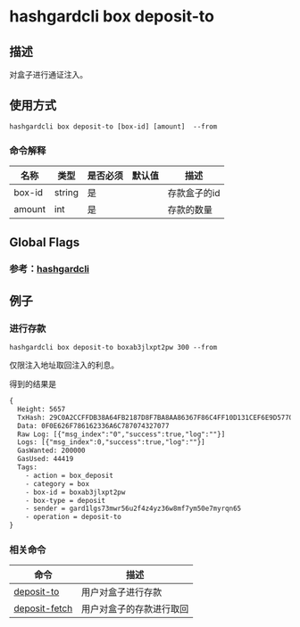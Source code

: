 # hashgardcli box deposit-to

## 描述
对盒子进行通证注入。



## 使用方式
```shell
hashgardcli box deposit-to [box-id] [amount]  --from 
```



### 命令解释

| 名称   | 类型   | 是否必须 | 默认值 | 描述         |
| ------ | ------ | -------- | ------ | ------------ |
| box-id | string | 是       |        | 存款盒子的id |
| amount | int   | 是       |        | 存款的数量   |



## Global Flags

 ### 参考：[hashgardcli](../README.md)

## 例子
### 进行存款

```
hashgardcli box deposit-to boxab3jlxpt2pw 300 --from
```

仅限注入地址取回注入的利息。



得到的结果是

```txt
{
  Height: 5657
  TxHash: 29C0A2CCFFDB38A64FB2187D8F7BA8AA86367F86C4FF10D131CEF6E9D5770235
  Data: 0F0E626F786162336A6C787074327077
  Raw Log: [{"msg_index":"0","success":true,"log":""}]
  Logs: [{"msg_index":0,"success":true,"log":""}]
  GasWanted: 200000
  GasUsed: 44419
  Tags: 
    - action = box_deposit
    - category = box
    - box-id = boxab3jlxpt2pw
    - box-type = deposit
    - sender = gard1lgs73mwr56u2f4z4yz36w8mf7ym50e7myrqn65
    - operation = deposit-to
}
```



### 相关命令

| 命令                              | 描述                     |
| --------------------------------- | ------------------------ |
| [deposit-to](deposit-to.md)       | 用户对盒子进行存款       |
| [deposit-fetch](deposit-fetch.md) | 用户对盒子的存款进行取回 |



